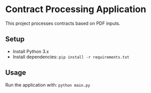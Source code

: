 # Contract Processing Application

This project processes contracts based on PDF inputs.

## Setup
- Install Python 3.x
- Install dependencies: `pip install -r requirements.txt`

## Usage
Run the application with: `python main.py`
